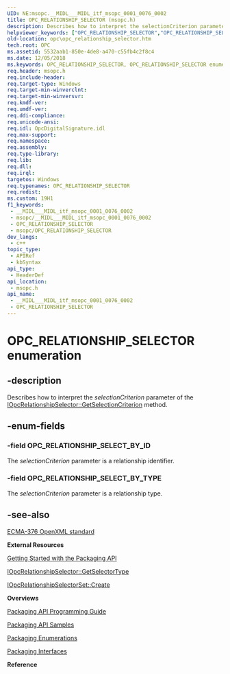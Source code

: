 ```yaml
---
UID: NE:msopc.__MIDL___MIDL_itf_msopc_0001_0076_0002
title: OPC_RELATIONSHIP_SELECTOR (msopc.h)
description: Describes how to interpret the selectionCriterion parameter of the IOpcRelationshipSelector::GetSelectionCriterion method.
helpviewer_keywords: ["OPC_RELATIONSHIP_SELECTOR","OPC_RELATIONSHIP_SELECTOR enumeration [Open Packaging Conventions]","OPC_RELATIONSHIP_SELECT_BY_ID","OPC_RELATIONSHIP_SELECT_BY_TYPE","msopc/OPC_RELATIONSHIP_SELECTOR","msopc/OPC_RELATIONSHIP_SELECT_BY_ID","msopc/OPC_RELATIONSHIP_SELECT_BY_TYPE","opc.opc_relationship_selector"]
old-location: opc\opc_relationship_selector.htm
tech.root: OPC
ms.assetid: 5532aab1-850e-4de8-a470-c55fb4c2f8c4
ms.date: 12/05/2018
ms.keywords: OPC_RELATIONSHIP_SELECTOR, OPC_RELATIONSHIP_SELECTOR enumeration [Open Packaging Conventions], OPC_RELATIONSHIP_SELECT_BY_ID, OPC_RELATIONSHIP_SELECT_BY_TYPE, msopc/OPC_RELATIONSHIP_SELECTOR, msopc/OPC_RELATIONSHIP_SELECT_BY_ID, msopc/OPC_RELATIONSHIP_SELECT_BY_TYPE, opc.opc_relationship_selector
req.header: msopc.h
req.include-header: 
req.target-type: Windows
req.target-min-winverclnt: 
req.target-min-winversvr: 
req.kmdf-ver: 
req.umdf-ver: 
req.ddi-compliance: 
req.unicode-ansi: 
req.idl: OpcDigitalSignature.idl
req.max-support: 
req.namespace: 
req.assembly: 
req.type-library: 
req.lib: 
req.dll: 
req.irql: 
targetos: Windows
req.typenames: OPC_RELATIONSHIP_SELECTOR
req.redist: 
ms.custom: 19H1
f1_keywords:
 - __MIDL___MIDL_itf_msopc_0001_0076_0002
 - msopc/__MIDL___MIDL_itf_msopc_0001_0076_0002
 - OPC_RELATIONSHIP_SELECTOR
 - msopc/OPC_RELATIONSHIP_SELECTOR
dev_langs:
 - c++
topic_type:
 - APIRef
 - kbSyntax
api_type:
 - HeaderDef
api_location:
 - msopc.h
api_name:
 - __MIDL___MIDL_itf_msopc_0001_0076_0002
 - OPC_RELATIONSHIP_SELECTOR
---
```


# OPC_RELATIONSHIP_SELECTOR enumeration


## -description

Describes how to interpret the  <i>selectionCriterion</i> parameter of the <a href="/previous-versions/windows/desktop/api/msopc/nf-msopc-iopcrelationshipselector-getselectioncriterion">IOpcRelationshipSelector::GetSelectionCriterion</a> method.

## -enum-fields

### -field OPC_RELATIONSHIP_SELECT_BY_ID

The <i>selectionCriterion</i> parameter is a relationship identifier.

### -field OPC_RELATIONSHIP_SELECT_BY_TYPE

The <i>selectionCriterion</i> parameter is a relationship type.

## -see-also

<a href="https://www.ecma-international.org/publications/standards/Ecma-376.htm">ECMA-376 OpenXML standard</a>



<b>External Resources</b>



<a href="/previous-versions/windows/desktop/opc/packaging-api-overview">Getting Started with the Packaging API</a>



<a href="/previous-versions/windows/desktop/api/msopc/nf-msopc-iopcrelationshipselector-getselectortype">IOpcRelationshipSelector::GetSelectorType</a>



<a href="/previous-versions/windows/desktop/api/msopc/nf-msopc-iopcrelationshipselectorset-create">IOpcRelationshipSelectorSet::Create</a>



<b>Overviews</b>



<a href="/previous-versions/windows/desktop/opc/packaging-programming-guide">Packaging API Programming Guide</a>



<a href="/previous-versions/windows/desktop/opc/packaging-programming-samples">Packaging API Samples</a>



<a href="/previous-versions/windows/desktop/opc/packaging-enumerations">Packaging Enumerations</a>



<a href="/previous-versions/windows/desktop/legacy/dd371635(v=vs.85)">Packaging Interfaces</a>



<b>Reference</b>

